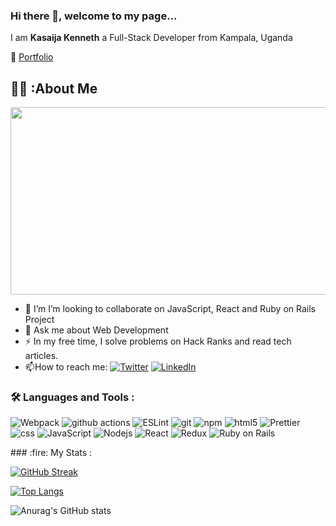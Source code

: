 ### Hi there 👋, welcome to my page...
I am **Kasaija Kenneth** a Full-Stack Developer from Kampala, Uganda

🔗 <a href="https://deluxe-stardust-d7eca6.netlify.app" target="_blank">Portfolio</a>

## :man_technologist: :About Me
<div align="center">
  <img src="https://media.giphy.com/media/dWesBcTLavkZuG35MI/giphy.gif" width="600" height="300"/>
</div>

- :telescope: I’m  I’m looking to collaborate on JavaScript, React and Ruby on Rails Project
- 💬 Ask me about Web Development
- :zap: In my free time, I solve problems on Hack Ranks and read tech articles.
- :mailbox:How to reach me:   <span><a href="https://twitter.com/@kenn_ug" target="_blank"><img alt="Twitter" src="https://img.shields.io/badge/twitter-%231DA1F2.svg?&style=for-the-badge&logo=twitter&logoColor=white" /></a> <a href="https://linkedin.com/in/kenneth-k-310722234" target="_blank"><img alt="LinkedIn" src="https://img.shields.io/badge/linkedin-%230077B5.svg?&style=for-the-badge&logo=linkedin&logoColor=white" /></a>
</span>

### :hammer_and_wrench: Languages and Tools :
<p>
  <img alt="Webpack" src="https://img.shields.io/badge/-Webpack-8DD6F9?style=flat-square&logo=webpack&logoColor=white" /> 
  <img alt="github actions" src="https://img.shields.io/badge/-Github_Actions-2088FF?style=flat-square&logo=github-actions&logoColor=white" />
  <img alt="ESLint" src="https://img.shields.io/badge/-ESLint-43853d?style=flat-square&logo=eslint&logoColor=white" />
  <img alt="git" src="https://img.shields.io/badge/-Git-F05032?style=flat-square&logo=git&logoColor=white" />
  <img alt="npm" src="https://img.shields.io/badge/-NPM-CB3837?style=flat-square&logo=npm&logoColor=white" />
  <img alt="html5" src="https://img.shields.io/badge/-HTML5-E34F26?style=flat-square&logo=html5&logoColor=white" />
  <img alt="Prettier" src="https://img.shields.io/badge/-Prettier-F7B93E?style=flat-square&logo=prettier&logoColor=white" />
  <img alt="css" src="https://img.shields.io/badge/CSS3-1572B6.svg?style=for-the-badge&logo=CSS3&logoColor=white">
  <img alt="JavaScript" src="https://img.shields.io/badge/JavaScript-F7DF1E.svg?style=for-the-badge&logo=JavaScript&logoColor=black">
  <img alt="Nodejs" src="https://img.shields.io/badge/Node.js-339933?style=for-the-badge&logo=nodedotjs&logoColor=white">
  <img alt="React" src="https://img.shields.io/badge/React-20232A?style=for-the-badge&logo=react&logoColor=61DAFB">
  <img alt="Redux" src="https://img.shields.io/badge/Redux-593D88?style=for-the-badge&logo=redux&logoColor=white">
  <img alt="Ruby on Rails" src="https://img.shields.io/badge/Ruby_on_Rails-CC0000?style=for-the-badge&logo=ruby-on-rails&logoColor=white">

</p>
### :fire: My Stats :

[![GitHub Streak](http://github-readme-streak-stats.herokuapp.com?user=Kasaija-Kenneth)](https://git.io/streak-stats)

[![Top Langs](https://github-readme-stats.vercel.app/api/top-langs/?username=Kasaija-Kenneth)](https://github.com/anuraghazra/github-readme-stats)

![Anurag's GitHub stats](https://github-readme-stats.vercel.app/api?username=Kasaija-Kenneth&show_icons=true&theme=transparent)

